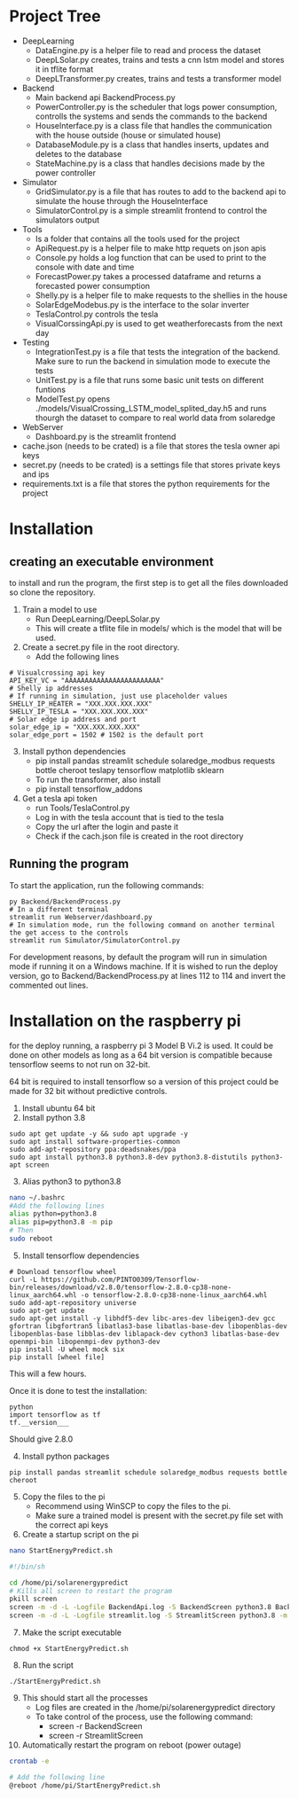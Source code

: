 ﻿# Project Tree

* DeepLearning
    * DataEngine.py is a helper file to read and process the dataset
    * DeepLSolar.py creates, trains and tests a cnn lstm model and stores it in tflite format
    * DeepLTransformer.py creates, trains and tests a transformer model
* Backend
    * Main backend api BackendProcess.py
    * PowerController.py is the scheduler that logs power consumption, controlls the systems and sends the commands to the backend
    * HouseInterface.py is a class file that handles the communication with the house outside (house or simulated house)
    * DatabaseModule.py is a class that handles inserts, updates and deletes to the database
    * StateMachine.py is a class that handles decisions made by the power controller
* Simulator
    * GridSimulator.py is a file that has routes to add to the backend api to simulate the house through the HouseInterface
    * SimulatorControl.py is a simple streamlit frontend to control the simulators output
* Tools
    * Is a folder that contains all the tools used for the project
    * ApiRequest.py is a helper file to make http requets on json apis
    * Console.py holds a log function that can be used to print to the console with date and time
    * ForecastPower.py takes a processed dataframe and returns a forecasted power consumption
    * Shelly.py is a helper file to make requests to the shellies in the house
    * SolarEdgeModebus.py is the interface to the solar inverter
    * TeslaControl.py controls the tesla
    * VisualCorssingApi.py is used to get weatherforecasts from the next day
* Testing
    * IntegrationTest.py is a file that tests the integration of the backend. Make sure to run the backend in simulation mode to execute the tests
    * UnitTest.py is a file that runs some basic unit tests on different funtions
    * ModelTest.py opens ./models/VisualCrossing_LSTM_model_splited_day.h5 and runs thourgh the dataset to compare to real world data from solaredge
* WebServer
    * Dashboard.py is the streamlit frontend
* cache.json (needs to be crated) is a file that stores the tesla owner api keys
* secret.py (needs to be crated) is a settings file that stores private keys and ips
* requirements.txt is a file that stores the python requirements for the project

# Installation

## creating an executable environment
to install and run the program, the first step is to get all the files downloaded so clone the repository.

1. Train a model to use
   * Run DeepLearning/DeepLSolar.py
   * This will create a tflite file in models/ which is the model that will be used.
2. Create a secret.py file in the root directory.
    * Add the following lines
```
# Visualcrossing api key
API_KEY_VC = "AAAAAAAAAAAAAAAAAAAAAAAA"
# Shelly ip addresses
# If running in simulation, just use placeholder values
SHELLY_IP_HEATER = "XXX.XXX.XXX.XXX"
SHELLY_IP_TESLA = "XXX.XXX.XXX.XXX"
# Solar edge ip address and port
solar_edge_ip = "XXX.XXX.XXX.XXX"
solar_edge_port = 1502 # 1502 is the default port
```
3. Install python dependencies
    * pip install pandas streamlit schedule solaredge_modbus requests bottle cheroot teslapy tensorflow matplotlib sklearn
    * To run the transformer, also install
    * pip install tensorflow_addons
4. Get a tesla api token
    *  run Tools/TeslaControl.py
    *  Log in with the tesla account that is tied to the tesla
    *  Copy the url after the login and paste it 
    *  Check if the cach.json file is created in the root directory

## Running the program

To start the application, run the following commands:

```
py Backend/BackendProcess.py
# In a different terminal
streamlit run Webserver/dashboard.py
# In simulation mode, run the following command on another terminal the get access to the controls
streamlit run Simulator/SimulatorControl.py
```

For development reasons, by default the program will run in simulation mode if running it on a Windows machine.
If it is wished to run the deploy version, go to Backend/BackendProcess.py at lines 112 to 114 and invert the commented out lines.

# Installation on the raspberry pi

for the deploy running, a raspberry pi 3 Model B Vi.2 is used. It could be done on other models as long as a 64 bit version is compatible because tensorflow seems to not run on 32-bit.

64 bit is required to install tensorflow so a version of this project could be made for 32 bit without predictive controls.

1. Install ubuntu 64 bit
2. Install python 3.8

```
sudo apt get update -y && sudo apt upgrade -y
sudo apt install software-properties-common
sudo add-apt-repository ppa:deadsnakes/ppa
sudo apt install python3.8 python3.8-dev python3.8-distutils python3-apt screen
```

3. Alias python3 to python3.8

```bash
nano ~/.bashrc
#Add the following lines
alias python=python3.8
alias pip=python3.8 -m pip
# Then
sudo reboot
```

5. Install tensorflow dependencies

```
# Download tensorflow wheel
curl -L https://github.com/PINTO0309/Tensorflow-bin/releases/download/v2.8.0/tensorflow-2.8.0-cp38-none-linux_aarch64.whl -o tensorflow-2.8.0-cp38-none-linux_aarch64.whl
sudo add-apt-repository universe
sudo apt-get update
sudo apt-get install -y libhdf5-dev libc-ares-dev libeigen3-dev gcc gfortran libgfortran5 libatlas3-base libatlas-base-dev libopenblas-dev libopenblas-base libblas-dev liblapack-dev cython3 libatlas-base-dev openmpi-bin libopenmpi-dev python3-dev
pip install -U wheel mock six
pip install [wheel file]
```

This will a few hours.

Once it is done to test the installation:

```
python
import tensorflow as tf
tf.__version___
```

Should give 2.8.0

4. Install python packages

```
pip install pandas streamlit schedule solaredge_modbus requests bottle cheroot
```

5. Copy the files to the pi
   - Recommend using WinSCP to copy the files to the pi.
   - Make sure a trained model is present with the secret.py file set with the correct api keys
6. Create a startup script on the pi

```bash
nano StartEnergyPredict.sh

#!/bin/sh

cd /home/pi/solarenergypredict
# Kills all screen to restart the program
pkill screen
screen -m -d -L -Logfile BackendApi.log -S BackendScreen python3.8 Backend/BackendProcess.py
screen -m -d -L -Logfile streamlit.log -S StreamlitScreen python3.8 -m streamlit run WebServer/Dashboard.py

```

7. Make the script executable

```
chmod +x StartEnergyPredict.sh
```

8. Run the script

```
./StartEnergyPredict.sh
```

9. This should start all the processes
   - Log files are created in the /home/pi/solarenergypredict directory
   - To take control of the process, use the following command:
     - screen -r BackendScreen
     - screen -r StreamlitScreen
10. Automatically restart the program on reboot (power outage)

```bash
crontab -e

# Add the following line
@reboot /home/pi/StartEnergyPredict.sh
```
